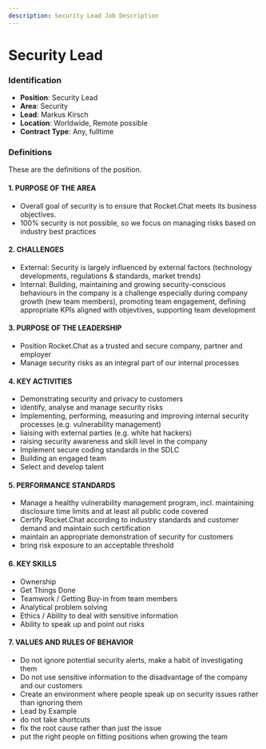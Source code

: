 ```yaml
---
description: Security Lead Job Description
---
```


# Security Lead

### Identification

* **Position**: Security Lead 
* **Area**: Security 
* **Lead**: Markus Kirsch 
* **Location**: Worldwide, Remote possible 
* **Contract Type**: Any, fulltime

### Definitions

These are the definitions of the position.

#### 1. PURPOSE OF THE AREA

* Overall goal of security is to ensure that Rocket.Chat meets its business objectives.
* 100% security is not possible, so we focus on managing risks based on industry best practices

#### 2. CHALLENGES

* External: Security is largely influenced by external factors \(technology developments, regulations & standards, market trends\)
* Internal: Building, maintaining and growing security-conscious behaviours in the company is a challenge especially during company growth \(new team members\), promoting team engagement, defining appropriate KPIs aligned with objevtives, supporting team development

#### 3. PURPOSE OF THE LEADERSHIP

* Position Rocket.Chat as a trusted and secure company, partner and employer
* Manage security risks as an integral part of our internal processes

#### 4. KEY ACTIVITIES

* Demonstrating security and privacy to customers
* identify, analyse and manage security risks
* Implementing, performing, measuring and improving internal security processes \(e.g. vulnerability management\)
* liaising with external parties \(e.g. white hat hackers\)
* raising security awareness and skill level in the company
* Implement secure coding standards in the SDLC
* Building an engaged team
* Select and develop talent

#### 5. PERFORMANCE STANDARDS

* Manage a healthy vulnerability management program, incl. maintaining disclosure time limits and at least all public code covered
* Certify Rocket.Chat according to industry standards and customer demand and maintain such certification
* maintain an appropriate demonstration of security for customers
* bring risk exposure to an acceptable threshold

#### 6. KEY SKILLS

* Ownership
* Get Things Done
* Teamwork / Getting Buy-in from team members
* Analytical problem solving
* Ethics / Ability to deal with sensitive information
* Ability to speak up and point out risks

#### 7. VALUES AND RULES OF BEHAVIOR

* Do not ignore potential security alerts, make a habit of investigating them
* Do not use sensitive information to the disadvantage of the company and our customers
* Create an environment where people speak up on security issues rather than ignoring them
* Lead by Example
* do not take shortcuts
* fix the root cause rather than just the issue
* put the right people on fitting positions when growing the team

